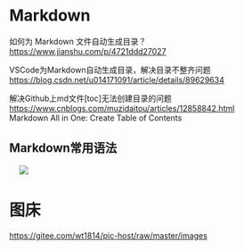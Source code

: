 

# Markdown  
如何为 Markdown 文件自动生成目录？  
https://www.jianshu.com/p/4721ddd27027  

VSCode为Markdown自动生成目录，解决目录不整齐问题
https://blog.csdn.net/u014171091/article/details/89629634  

解决Github上md文件[toc]无法创建目录的问题  
https://www.cnblogs.com/muzidaitou/articles/12858842.html  
Markdown All in One: Create Table of Contents  

## Markdown常用语法  
&emsp; 
![](../../images/java/concurrent/threadPool-1.png)  


# 图床  
https://gitee.com/wt1814/pic-host/raw/master/images 


